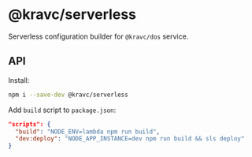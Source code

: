 # @kravc/serverless

Serverless configuration builder for `@kravc/dos` service.

## API

Install:

```sh
npm i --save-dev @kravc/serverless
```

Add `build` script to `package.json`:

```json
"scripts": {
  "build": "NODE_ENV=lambda npm run build",
  "dev:deploy": "NODE_APP_INSTANCE=dev npm run build && sls deploy"
}
```
